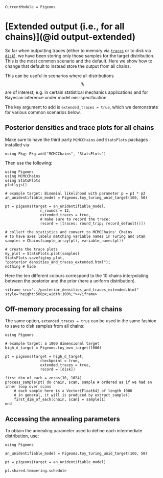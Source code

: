 ```@meta
CurrentModule = Pigeons
```

# [Extended output (i.e., for all chains)](@id output-extended)

So far when outputting traces (either to memory via [`traces`](@ref) or to disk via [`disk`](@ref)), 
we have been storing only those samples for the target distribution. 
This is the most common scenario and the default. 
Here we show how to change that default to instead store the output from all chains. 

This can be useful in scenarios where all distributions $$\pi_i$$ are of interest, e.g. 
in certain statistical mechanics applications and for Bayesian inference under model 
mis-specification. 

The key argument to add is `extended_traces = true`, which we demonstrate for 
various common scenarios below.


## Posterior densities and trace plots for all chains

Make sure to have the third party `MCMCChains` and `StatsPlots`
packages installed via 

```
using Pkg; Pkg.add("MCMCChains", "StatsPlots")
```

Then use the following:

```@example 
using Pigeons
using MCMCChains
using StatsPlots
plotlyjs()

# example target: Binomial likelihood with parameter p = p1 * p2
an_unidentifiable_model = Pigeons.toy_turing_unid_target(100, 50)

pt = pigeons(target = an_unidentifiable_model, 
                n_rounds = 12,
                extended_traces = true, 
                # make sure to record the trace:
                record = [traces; round_trip; record_default()])

# collect the statistics and convert to MCMCChains' Chains
# to have axes labels matching variable names in Turing and Stan
samples = Chains(sample_array(pt), variable_names(pt))

# create the trace plots
my_plot = StatsPlots.plot(samples)
StatsPlots.savefig(my_plot, "posterior_densities_and_traces_extended.html"); 
nothing # hide
```

Here the ten different colours correspond to the 10 chains interpolating between 
the posterior and the prior (here a uniform distribution).

```@raw html
<iframe src="../posterior_densities_and_traces_extended.html" style="height:500px;width:100%;"></iframe>
```


## Off-memory processing for all chains 

The same option, `extended_traces = true` can 
be used in the same fashion to save to disk 
samples from all chains:

```@example 
using Pigeons

# example target: a 1000 dimensional target
high_d_target = Pigeons.toy_mvn_target(1000)

pt = pigeons(target = high_d_target, 
                checkpoint = true,
                extended_traces = true,
                record = [disk])

first_dim_of_each = zeros(10, 1024)
process_sample(pt) do chain, scan, sample # ordered as if we had an inner loop over scans
    # each sample here is a Vector{Float64} of length 1000 
    # in general, it will is produced by extract_sample()
    first_dim_of_each[chain, scan] = sample[1]
end
```

## Accessing the annealing parameters

To obtain the annealing parameter used to define each intermediate distribution, use:

```@example schedule
using Pigeons

an_unidentifiable_model = Pigeons.toy_turing_unid_target(100, 50)

pt = pigeons(target = an_unidentifiable_model)

pt.shared.tempering.schedule
```
